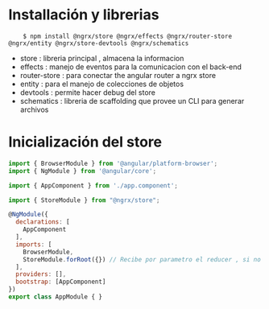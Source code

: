 # Installación y librerias

        $ npm install @ngrx/store @ngrx/effects @ngrx/router-store @ngrx/entity @ngrx/store-devtools @ngrx/schematics


- store : libreria principal , almacena la informacion
- effects : manejo de eventos para la comunicacion con el back-end
- router-store : para conectar the angular router a ngrx store
- entity : para el manejo de colecciones de objetos
- devtools : permite hacer debug del store 
- schematics : libreria de scaffolding que provee un CLI para generar archivos



# Inicialización del store

```js
import { BrowserModule } from '@angular/platform-browser';
import { NgModule } from '@angular/core';

import { AppComponent } from './app.component';

import { StoreModule } from "@ngrx/store";

@NgModule({
  declarations: [
    AppComponent
  ],
  imports: [
    BrowserModule,
    StoreModule.forRoot({}) // Recibe por parametro el reducer , si no lo tiene recibe un objeto vacio.
  ],
  providers: [],
  bootstrap: [AppComponent]
})
export class AppModule { }
```

